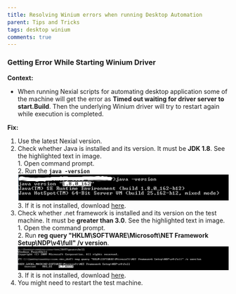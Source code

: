 ```yaml
---
title: Resolving Winium errors when running Desktop Automation
parent: Tips and Tricks
tags: desktop winium
comments: true
---
```



### Getting Error While Starting Winium Driver
**Context:**
- When running Nexial scripts for automating desktop application some of the machine will get the error as 
  **Timed out waiting for driver server to start.Build**. Then the underlying Winium driver will try to restart again 
  while execution is completed. 

**Fix:**
1. Use the latest Nexial version.
2. Check whether Java is installed and its version. It must be **JDK 1.8**. See the highlighted text in image.<br/>
		 1. Open command prompt.<br/>
		 2. Run the **`java -version`**<br/>
		 ![java](image/WiniumStartingError_01.png)<br/>
		 3. If it is not installed, download <a href="http://www.oracle.com/technetwork/java/javase/downloads/jdk8-downloads-2133151.html" class="external-link" target="_nexial_external">here</a>.
3. Check whether .net framework is installed and its version on the test machine. It must be **greater than 3.0**. See 
	 the highlighted text in image.<br/>
		 1. Open the command prompt.<br/>
		 2. Run  **reg query "HKLM\SOFTWARE\Microsoft\NET Framework Setup\NDP\v4\full" /v version**.<br/>
		    ![img](image/WiniumStartingError_02.png)<br/>
		 3. If it is not installed, download <a href="https://docs.microsoft.com/en-us/dotnet/framework/install/guide-for-developers" class="external-link" target="_nexial_external">here</a>.  
4. You might need to restart the test machine.
